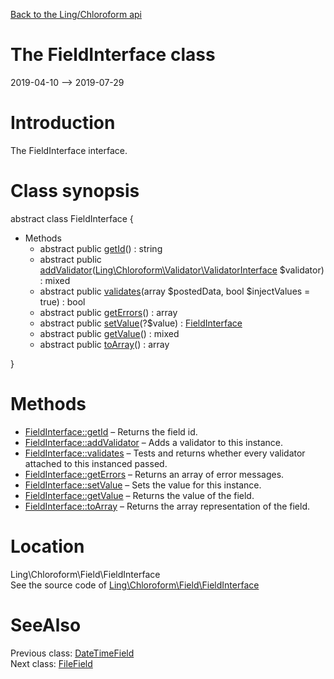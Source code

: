 [Back to the Ling/Chloroform api](https://github.com/lingtalfi/Chloroform/blob/master/doc/api/Ling/Chloroform.md)



The FieldInterface class
================
2019-04-10 --> 2019-07-29






Introduction
============

The FieldInterface interface.



Class synopsis
==============


abstract class <span class="pl-k">FieldInterface</span>  {

- Methods
    - abstract public [getId](https://github.com/lingtalfi/Chloroform/blob/master/doc/api/Ling/Chloroform/Field/FieldInterface/getId.md)() : string
    - abstract public [addValidator](https://github.com/lingtalfi/Chloroform/blob/master/doc/api/Ling/Chloroform/Field/FieldInterface/addValidator.md)([Ling\Chloroform\Validator\ValidatorInterface](https://github.com/lingtalfi/Chloroform/blob/master/doc/api/Ling/Chloroform/Validator/ValidatorInterface.md) $validator) : mixed
    - abstract public [validates](https://github.com/lingtalfi/Chloroform/blob/master/doc/api/Ling/Chloroform/Field/FieldInterface/validates.md)(array $postedData, bool $injectValues = true) : bool
    - abstract public [getErrors](https://github.com/lingtalfi/Chloroform/blob/master/doc/api/Ling/Chloroform/Field/FieldInterface/getErrors.md)() : array
    - abstract public [setValue](https://github.com/lingtalfi/Chloroform/blob/master/doc/api/Ling/Chloroform/Field/FieldInterface/setValue.md)(?$value) : [FieldInterface](https://github.com/lingtalfi/Chloroform/blob/master/doc/api/Ling/Chloroform/Field/FieldInterface.md)
    - abstract public [getValue](https://github.com/lingtalfi/Chloroform/blob/master/doc/api/Ling/Chloroform/Field/FieldInterface/getValue.md)() : mixed
    - abstract public [toArray](https://github.com/lingtalfi/Chloroform/blob/master/doc/api/Ling/Chloroform/Field/FieldInterface/toArray.md)() : array

}






Methods
==============

- [FieldInterface::getId](https://github.com/lingtalfi/Chloroform/blob/master/doc/api/Ling/Chloroform/Field/FieldInterface/getId.md) &ndash; Returns the field id.
- [FieldInterface::addValidator](https://github.com/lingtalfi/Chloroform/blob/master/doc/api/Ling/Chloroform/Field/FieldInterface/addValidator.md) &ndash; Adds a validator to this instance.
- [FieldInterface::validates](https://github.com/lingtalfi/Chloroform/blob/master/doc/api/Ling/Chloroform/Field/FieldInterface/validates.md) &ndash; Tests and returns whether every validator attached to this instanced passed.
- [FieldInterface::getErrors](https://github.com/lingtalfi/Chloroform/blob/master/doc/api/Ling/Chloroform/Field/FieldInterface/getErrors.md) &ndash; Returns an array of error messages.
- [FieldInterface::setValue](https://github.com/lingtalfi/Chloroform/blob/master/doc/api/Ling/Chloroform/Field/FieldInterface/setValue.md) &ndash; Sets the value for this instance.
- [FieldInterface::getValue](https://github.com/lingtalfi/Chloroform/blob/master/doc/api/Ling/Chloroform/Field/FieldInterface/getValue.md) &ndash; Returns the value of the field.
- [FieldInterface::toArray](https://github.com/lingtalfi/Chloroform/blob/master/doc/api/Ling/Chloroform/Field/FieldInterface/toArray.md) &ndash; Returns the array representation of the field.





Location
=============
Ling\Chloroform\Field\FieldInterface<br>
See the source code of [Ling\Chloroform\Field\FieldInterface](https://github.com/lingtalfi/Chloroform/blob/master/Field/FieldInterface.php)



SeeAlso
==============
Previous class: [DateTimeField](https://github.com/lingtalfi/Chloroform/blob/master/doc/api/Ling/Chloroform/Field/DateTimeField.md)<br>Next class: [FileField](https://github.com/lingtalfi/Chloroform/blob/master/doc/api/Ling/Chloroform/Field/FileField.md)<br>
